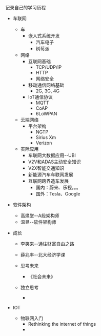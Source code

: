 记录自己的学习历程

* 车联网
  * 车
    * 嵌入式系统开发
      * 汽车电子
      * 树莓派
  * 网络
    * 互联网基础
      * TCP/UDP/IP
      * HTTP
      * 网络安全
    * 移动通信网络基础
      * 2G, 3G, 4G
    * IoT通信协议
      * MQTT
      * CoAP
      * 6LoWPAN
  * 云端网络
    * 平台架构
      * NGTP
      * Sirius Xm
      * Verizon
  * 实际应用
    * 车联网大数据应用--UBI
    * V2V和ADAS主动安全知识
    * V2X智能交通知识
    * 新能源汽车车联网发展
    * 互联网跨界造车发展
      * 国内：蔚来、乐视。。。
      * 国外：Tesla、Google
* 软件架构

  * 高焕堂--A段架构师
  * 温昱--软件架构师

* 成长

  * 李笑来--通往财富自由之路
  * 薛兆丰--北大经济学课

  * 思考未来

    * 《社会未来》

  * 独立思考

    * 

* IOT
  * 物联网入门
    * Rethinking the internet of things
    * 



